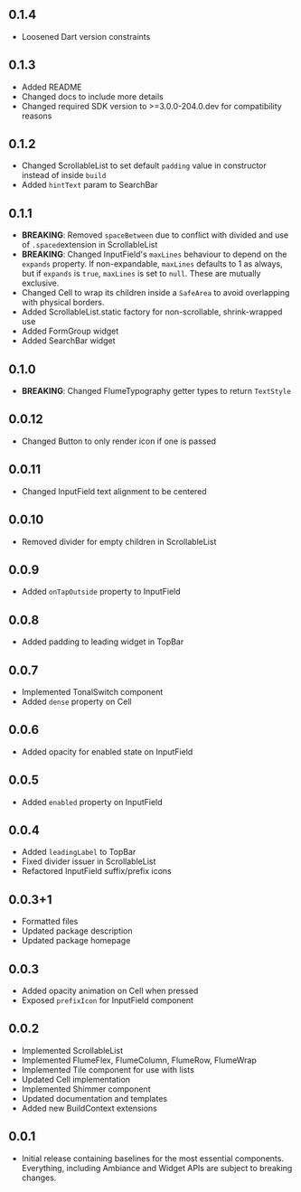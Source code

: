 ## 0.1.4

* Loosened Dart version constraints

## 0.1.3

* Added README
* Changed docs to include more details
* Changed required SDK version to >=3.0.0-204.0.dev for compatibility reasons

## 0.1.2

* Changed ScrollableList to set default `padding` value in constructor instead of inside `build`
* Added `hintText` param to SearchBar

## 0.1.1

* **BREAKING**: Removed `spaceBetween` due to conflict with divided and use of `.spaced`extension in ScrollableList
* **BREAKING**: Changed InputField's `maxLines` behaviour to depend on the `expands` property. If non-expandable, `maxLines` defaults to 1 as always, but if `expands` is `true`, `maxLines` is set to `null`. These are mutually exclusive.
* Changed Cell to wrap its children inside a `SafeArea` to avoid overlapping with physical borders.
* Added ScrollableList.static factory for non-scrollable, shrink-wrapped use
* Added FormGroup widget
* Added SearchBar widget

## 0.1.0

* **BREAKING**: Changed FlumeTypography getter types to return `TextStyle`

## 0.0.12

* Changed Button to only render icon if one is passed

## 0.0.11

* Changed InputField text alignment to be centered

## 0.0.10

* Removed divider for empty children in ScrollableList

## 0.0.9

* Added `onTapOutside` property to InputField

## 0.0.8

* Added padding to leading widget in TopBar

## 0.0.7

* Implemented TonalSwitch component
* Added `dense` property on Cell

## 0.0.6

* Added opacity for enabled state on InputField

## 0.0.5

* Added `enabled` property on InputField

## 0.0.4

* Added `leadingLabel` to TopBar
* Fixed divider issuer in ScrollableList
* Refactored InputField suffix/prefix icons

## 0.0.3+1

* Formatted files
* Updated package description
* Updated package homepage

## 0.0.3

* Added opacity animation on Cell when pressed
* Exposed `prefixIcon` for InputField component

## 0.0.2

* Implemented ScrollableList
* Implemented FlumeFlex, FlumeColumn, FlumeRow, FlumeWrap
* Implemented Tile component for use with lists
* Updated Cell implementation
* Implemented Shimmer component
* Updated documentation and templates
* Added new BuildContext extensions

## 0.0.1

* Initial release containing baselines for the most essential components. Everything, including Ambiance and Widget APIs are subject to breaking changes.
